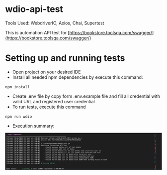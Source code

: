 # wdio-api-test

Tools Used: WebdriverIO, Axios, Chai, Supertest

This is automation API test for [https://bookstore.toolsqa.com/swagger/](https://bookstore.toolsqa.com/swagger/)

# Setting up and running tests

- Open project on your desired IDE
- Install all needed npm dependencies by execute this command:

```
npm install
```

- Create .env file by copy form .env.example file and fill all credential with valid URL and registered user credential
- To run tests, execute this command

```
npm run wdio
```

- Execution summary:

![Summary](/spec-reporter.png)
